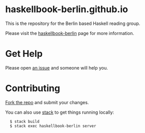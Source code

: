 # haskellbook-berlin.github.io

This is the repository for the Berlin based Haskell reading group.

Please visit the [haskellbook-berlin][link] page for more information.

# Get Help

Please open [an issue][iss] and someone will help you.

# Contributing

[Fork the repo][fork] and submit your changes.

You can also use [stack][stack] to get things running locally:

```
  $ stack build
  $ stack exec haskellbook-berlin server
```

[link]: http://haskellbook-berlin.github.io
[guides]: https://guides.github.com/
[pr]: https://github.com/lwm/haskellbook-berlin/pull/new/master
[iss]: https://github.com/lwm/haskellbook-berlin/issues
[stack]: https://docs.haskellstack.org/en/stable/README/
[fork]: https://github.com/lwm/haskellbook-berlin#fork-destination-box
